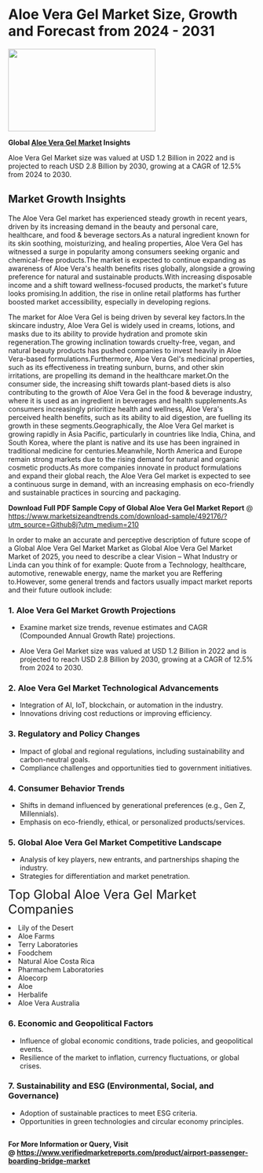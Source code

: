 <H1>Aloe Vera Gel Market Size, Growth and Forecast from 2024 - 2031</H1><img class="aligncenter size-medium wp-image-584254" src="https://thirdeyenews.in/wp-content/uploads/2024/09/Global-Market-Research-300x168.jpeg" alt="" width="300" height="168" /><p><strong>Global&nbsp;<a href="https://www.marketsizeandtrends.com/download-sample/492176/?utm_source=Github8j?utm_medium=210">Aloe Vera Gel Market</a> Insights</strong></p><p>Aloe Vera Gel Market size was valued at USD 1.2 Billion in 2022 and is projected to reach USD 2.8 Billion by 2030, growing at a CAGR of 12.5% from 2024 to 2030.</p><p><h2>Market Growth Insights</h2> <p>The Aloe Vera Gel market has experienced steady growth in recent years, driven by its increasing demand in the beauty and personal care, healthcare, and food & beverage sectors.As a natural ingredient known for its skin soothing, moisturizing, and healing properties, Aloe Vera Gel has witnessed a surge in popularity among consumers seeking organic and chemical-free products.The market is expected to continue expanding as awareness of Aloe Vera's health benefits rises globally, alongside a growing preference for natural and sustainable products.With increasing disposable income and a shift toward wellness-focused products, the market's future looks promising.In addition, the rise in online retail platforms has further boosted market accessibility, especially in developing regions.</p> <p>The market for Aloe Vera Gel is being driven by several key factors.In the skincare industry, Aloe Vera Gel is widely used in creams, lotions, and masks due to its ability to provide hydration and promote skin regeneration.The growing inclination towards cruelty-free, vegan, and natural beauty products has pushed companies to invest heavily in Aloe Vera-based formulations.Furthermore, Aloe Vera Gel's medicinal properties, such as its effectiveness in treating sunburn, burns, and other skin irritations, are propelling its demand in the healthcare market.On the consumer side, the increasing shift towards plant-based diets is also contributing to the growth of Aloe Vera Gel in the food & beverage industry, where it is used as an ingredient in beverages and health supplements.As consumers increasingly prioritize health and wellness, Aloe Vera's perceived health benefits, such as its ability to aid digestion, are fuelling its growth in these segments.Geographically, the Aloe Vera Gel market is growing rapidly in Asia Pacific, particularly in countries like India, China, and South Korea, where the plant is native and its use has been ingrained in traditional medicine for centuries.Meanwhile, North America and Europe remain strong markets due to the rising demand for natural and organic cosmetic products.As more companies innovate in product formulations and expand their global reach, the Aloe Vera Gel market is expected to see a continuous surge in demand, with an increasing emphasis on eco-friendly and sustainable practices in sourcing and packaging.</p> <p><span class=""><strong>Download Full PDF Sample Copy of Global Aloe Vera Gel Market Report</strong> @ <a href="https://www.marketsizeandtrends.com/download-sample/492176/?utm_source=Github8j?utm_medium=210" target="_blank">https://www.marketsizeandtrends.com/download-sample/492176/?utm_source=Github8j?utm_medium=210</a></span></p><p>In order to make an accurate and perceptive description of future scope of a Global&nbsp;Aloe Vera Gel Market Market as Global&nbsp;Aloe Vera Gel Market Market of 2025, you need to describe a clear Vision &ndash; What Industry or Linda can you think of for example: Quote from a Technology, healthcare, automotive, renewable energy, name the market you are Reffering to.However, some general trends and factors usually impact market reports and their future outlook include:</p><h3>1.&nbsp;<strong>Aloe Vera Gel Market Growth Projections</strong></h3><ul><li>Examine market size trends, revenue estimates and CAGR (Compounded Annual Growth Rate) projections.</li><li><p>Aloe Vera Gel Market size was valued at USD 1.2 Billion in 2022 and is projected to reach USD 2.8 Billion by 2030, growing at a CAGR of 12.5% from 2024 to 2030.</p></li></ul><h3>2.&nbsp;<strong>Aloe Vera Gel Market Technological Advancements</strong></h3><ul><li>Integration of AI, IoT, blockchain, or automation in the industry.</li><li>Innovations driving cost reductions or improving efficiency.</li></ul><h3>3.&nbsp;<strong>Regulatory and Policy Changes</strong></h3><ul><li>Impact of global and regional regulations, including sustainability and carbon-neutral goals.</li><li>Compliance challenges and opportunities tied to government initiatives.</li></ul><h3>4.&nbsp;<strong>Consumer Behavior Trends</strong></h3><ul><li>Shifts in demand influenced by generational preferences (e.g., Gen Z, Millennials).</li><li>Emphasis on eco-friendly, ethical, or personalized products/services.</li></ul><h3>5.&nbsp;<strong>Global Aloe Vera Gel Market Competitive Landscape</strong></h3><ul><li>Analysis of key players, new entrants, and partnerships shaping the industry.</li><li>Strategies for differentiation and market penetration.</li></ul><p data-pm-slice="1 1 []"><span style="color: inherit; font-family: inherit; font-size: 25px;">Top Global Aloe Vera Gel Market Companies</span></p><div class="" data-test-id=""><p><li>Lily of the Desert</li><li> Aloe Farms</li><li> Terry Laboratories</li><li> Foodchem</li><li> Natural Aloe Costa Rica</li><li> Pharmachem Laboratories</li><li> Aloecorp</li><li> Aloe</li><li> Herbalife</li><li> Aloe Vera Australia</li></p></div><h3>6.&nbsp;<strong>Economic and Geopolitical Factors</strong></h3><ul><li>Influence of global economic conditions, trade policies, and geopolitical events.</li><li>Resilience of the market to inflation, currency fluctuations, or global crises.</li></ul><h3>7.&nbsp;<strong>Sustainability and ESG (Environmental, Social, and Governance)</strong></h3><ul><li>Adoption of sustainable practices to meet ESG criteria.</li><li>Opportunities in green technologies and circular economy principles.</li></ul><h2><strong style="font-size: 14px;">For More Information or Query, Visit @&nbsp;</strong><a style="background-color: #ffffff; font-size: 14px;" href="https://www.marketsizeandtrends.com/report/aloe-vera-gel-market/" target="_blank">https://www.verifiedmarketreports.com/product/airport-passenger-boarding-bridge-market</a></h2>